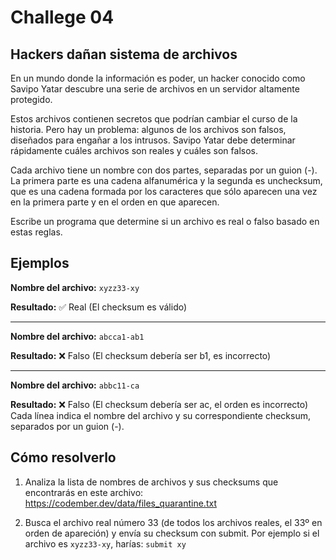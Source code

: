# Challege 04

## Hackers dañan sistema de archivos
En un mundo donde la información es poder, un hacker conocido como Savipo Yatar descubre una serie de archivos en un servidor altamente protegido.

Estos archivos contienen secretos que podrían cambiar el curso de la historia. Pero hay un problema: algunos de los archivos son falsos, diseñados para engañar a los intrusos. Savipo Yatar debe determinar rápidamente cuáles archivos son reales y cuáles son falsos.

Cada archivo tiene un nombre con dos partes, separadas por un guion (-). La primera parte es una cadena alfanumérica y la segunda es unchecksum, que es una cadena formada por los caracteres que sólo aparecen una vez en la primera parte y en el orden en que aparecen.

Escribe un programa que determine si un archivo es real o falso basado en estas reglas.

## Ejemplos

**Nombre del archivo:** `xyzz33-xy`

**Resultado:** ✅ Real (El checksum es válido)

---

**Nombre del archivo:** `abcca1-ab1`

**Resultado:** ❌ Falso (El checksum debería ser b1, es incorrecto)

---

**Nombre del archivo:** `abbc11-ca`

**Resultado:** ❌ Falso (El checksum debería ser ac, el orden es incorrecto)
Cada línea indica el nombre del archivo y su correspondiente checksum, separados por un guion (-).

## Cómo resolverlo
1. Analiza la lista de nombres de archivos y sus checksums que encontrarás en este archivo: https://codember.dev/data/files_quarantine.txt

2. Busca el archivo real número 33 (de todos los archivos reales, el 33º en orden de apareción) y envía su checksum con submit. Por ejemplo si el archivo es `xyzz33-xy`, harías:
`submit xy`
